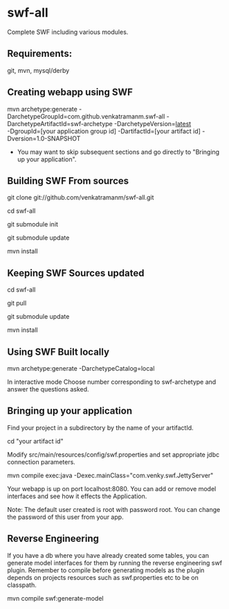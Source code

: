 swf-all
=======

Complete SWF including various modules.

Requirements:
-------------
git, mvn, mysql/derby  

Creating webapp using SWF
-------------------------

mvn archetype:generate -DarchetypeGroupId=com.github.venkatramanm.swf-all  -DarchetypeArtifactId=swf-archetype -DarchetypeVersion=[latest](http://repo1.maven.org/maven2/com/github/venkatramanm/swf-all/swf-all/maven-metadata.xml) \
-DgroupId=[your application group id] -DartifactId=[your artifact id] -Dversion=1.0-SNAPSHOT

* You may want to skip subsequent sections and go directly to "Bringing up your application". 

Building SWF From sources
-------------------------

git clone git://github.com/venkatramanm/swf-all.git 

cd swf-all

git submodule init

git submodule update

mvn install 

Keeping SWF Sources updated
---------------------------
cd swf-all

git pull

git submodule update

mvn install 

Using SWF Built locally
-----------------------

mvn archetype:generate -DarchetypeCatalog=local 

In interactive mode Choose number corresponding to swf-archetype and answer the questions asked.  


Bringing up your application
----------------------------

Find your project in a subdirectory by the name of your artifactId.

cd "your artifact id"

Modify src/main/resources/config/swf.properties and set appropriate jdbc connection parameters. 

mvn compile exec:java -Dexec.mainClass="com.venky.swf.JettyServer"

Your webapp is up on port localhost:8080. You can add or remove model interfaces and see how it effects the Application.  

Note: The default user created is root with password root. You can change the password of this user from your app. 


Reverse Engineering
------------------
If you have a db where you have already created some tables, you can generate model interfaces for them by running the reverse engineering swf plugin. Remember to compile before generating models as the plugin depends on projects resources such as swf.properties etc to be on classpath. 

mvn compile swf:generate-model 


